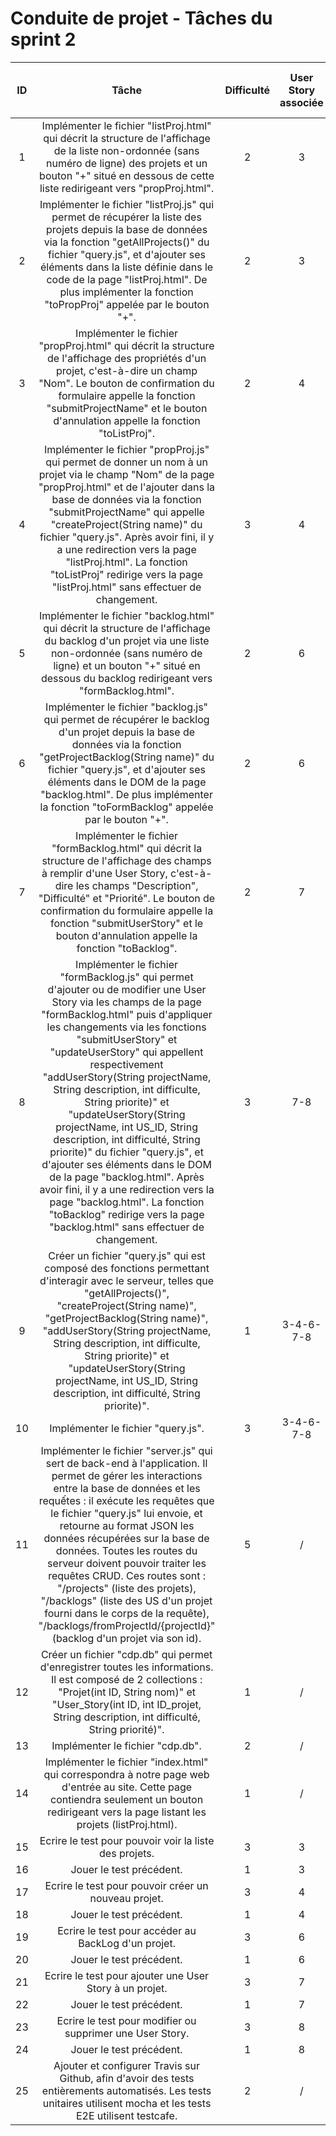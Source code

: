 # Conduite de projet - Tâches du sprint 2

| ID | Tâche | Difficulté | User Story associée | Durée de réalisation (en jours/homme) | Avancement | Développeur |
|:--:|:-----:|:----------:|:-------------------:|:-------------------------------------:|:----------:|:-----------:|
| 1 | Implémenter le fichier "listProj.html" qui décrit la structure de l'affichage de la liste non-ordonnée (sans numéro de ligne) des projets et un bouton "+" situé en dessous de cette liste redirigeant vers "propProj.html". | 2 | 3 | 0.5 | DONE | François |
| 2 | Implémenter le fichier "listProj.js" qui permet de récupérer la liste des projets depuis la base de données via la fonction "getAllProjects()" du fichier "query.js", et d'ajouter ses éléments dans la liste définie dans le code de la page "listProj.html". De plus implémenter la fonction "toPropProj" appelée par le bouton "+". | 2 | 3 | 0.5 | DONE | François |
| 3 | Implémenter le fichier "propProj.html" qui décrit la structure de l'affichage des propriétés d'un projet, c'est-à-dire un champ "Nom". Le bouton de confirmation du formulaire appelle la fonction "submitProjectName" et le bouton d'annulation appelle la fonction "toListProj". | 2 | 4 | 0.5 | DONE | François |
| 4 | Implémenter le fichier "propProj.js" qui permet de donner un nom à un projet via le champ "Nom" de la page "propProj.html" et de l'ajouter dans la base de données via la fonction "submitProjectName" qui appelle "createProject(String name)" du fichier "query.js". Après avoir fini, il y a une redirection vers la page "listProj.html". La fonction "toListProj" redirige vers la page "listProj.html" sans effectuer de changement. | 3 | 4 | 0.5 | DONE | François |
| 5 | Implémenter le fichier "backlog.html" qui décrit la structure de l'affichage du backlog d'un projet via une liste non-ordonnée (sans numéro de ligne) et un bouton "+" situé en dessous du backlog redirigeant vers "formBacklog.html". | 2 | 6 | 0.5 | DONE | Maxime |
| 6 | Implémenter le fichier "backlog.js" qui permet de récupérer le backlog d'un projet depuis la base de données via la fonction "getProjectBacklog(String name)" du fichier "query.js", et d'ajouter ses éléments dans le DOM de la page "backlog.html". De plus implémenter la fonction "toFormBacklog" appelée par le bouton "+". | 2 | 6 | 0.5 | DONE | Maxime |
| 7 | Implémenter le fichier "formBacklog.html" qui décrit la structure de l'affichage des champs à remplir d'une User Story, c'est-à-dire les champs "Description", "Difficulté" et "Priorité". Le bouton de confirmation du formulaire appelle la fonction "submitUserStory" et le bouton d'annulation appelle la fonction "toBacklog". | 2 | 7 | 0.5 | DONE | Maxime |
| 8 | Implémenter le fichier "formBacklog.js" qui permet d'ajouter ou de modifier une User Story via les champs de la page "formBacklog.html" puis d'appliquer les changements via les fonctions "submitUserStory" et "updateUserStory" qui appellent respectivement "addUserStory(String projectName, String description, int difficulte, String priorite)" et "updateUserStory(String projectName, int US_ID, String description, int difficulté, String priorite)" du fichier "query.js", et d'ajouter ses éléments dans le DOM de la page "backlog.html". Après avoir fini, il y a une redirection vers la page "backlog.html". La fonction "toBacklog" redirige vers la page "backlog.html" sans effectuer de changement. | 3 | 7-8 | 1 | DONE | Maxime |
| 9 | Créer un fichier "query.js" qui est composé des fonctions permettant d'interagir avec le serveur, telles que "getAllProjects()", "createProject(String name)", "getProjectBacklog(String name)", "addUserStory(String projectName, String description, int difficulte, String priorite)" et "updateUserStory(String projectName, int US_ID, String description, int difficulté, String priorite)". | 1 | 3-4-6-7-8 | 0.5 | DONE | Charles |
| 10 | Implémenter le fichier "query.js". | 3 | 3-4-6-7-8 | 1 | DONE | Charles |
| 11 | Implémenter le fichier "server.js" qui sert de back-end à l'application. Il permet de gérer les interactions entre la base de données et les requếtes : il exécute les requêtes que le fichier "query.js" lui envoie, et retourne au format JSON les données récupérées sur la base de données. Toutes les routes du serveur doivent pouvoir traiter les requêtes CRUD. Ces routes sont : "/projects" (liste des projets), "/backlogs" (liste des US d'un projet fourni dans le corps de la requête), "/backlogs/fromProjectId/{projectId}" (backlog d'un projet via son id). | 5 | / | 2 | DONE | François |
| 12 | Créer un fichier "cdp.db" qui permet d'enregistrer toutes les informations. Il est composé de 2 collections : "Projet(int ID, String nom)" et "User_Story(int ID, int ID_projet, String description, int difficulté, String priorité)". | 1 | / | 0.5 | DONE | Charles |
| 13 | Implémenter le fichier "cdp.db". | 2 | / | 0.5 | DONE | Charles |
| 14 | Implémenter le fichier "index.html" qui correspondra à notre page web d'entrée au site. Cette page contiendra seulement un bouton redirigeant vers la page listant les projets (listProj.html). | 1 | / | 0.5 | DONE | François |
| 15 | Ecrire le test pour pouvoir voir la liste des projets. | 3 | 3 | 1 | DONE | Maxime |
| 16 | Jouer le test précédent. | 1 | 3 | 0.5 | DONE | Maxime |
| 17 | Ecrire le test pour pouvoir créer un nouveau projet. | 3 | 4 | 1 | DONE | Maxime |
| 18 | Jouer le test précédent. | 1 | 4 | 0.5 | DONE | Maxime |
| 19 | Ecrire le test pour accéder au BackLog d'un projet. | 3 | 6 | 1 | DONE | Maxime |
| 20 | Jouer le test précédent. | 1 | 6 | 0.5 | DONE | Maxime |
| 21 | Ecrire le test pour ajouter une User Story à un projet. | 3 | 7 | 1 | DONE | François |
| 22 | Jouer le test précédent. | 1 | 7 | 0.5 | DONE | François |
| 23 | Ecrire le test pour modifier ou supprimer une User Story. | 3 | 8 | 1 | DONE | Charles |
| 24 | Jouer le test précédent. | 1 | 8 | 0.5 | DONE | Charles |
| 25 | Ajouter et configurer Travis sur Github, afin d'avoir des tests entièrements automatisés. Les tests unitaires utilisent mocha et les tests E2E utilisent testcafe. | 2 | / | 1 | DONE | François |
